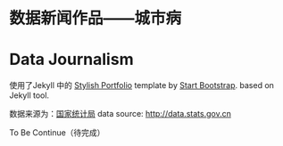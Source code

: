 # 数据新闻作品——城市病
# Data Journalism

使用了Jekyll 中的 [Stylish Portfolio](http://startbootstrap.com/template-overviews/stylish-portfolio/) template by [Start Bootstrap](http://startbootstrap.com/).
based on Jekyll tool.

数据来源为：[国家统计局](http://data.stats.gov.cn) 
data source: http://data.stats.gov.cn

To Be Continue（待完成）

